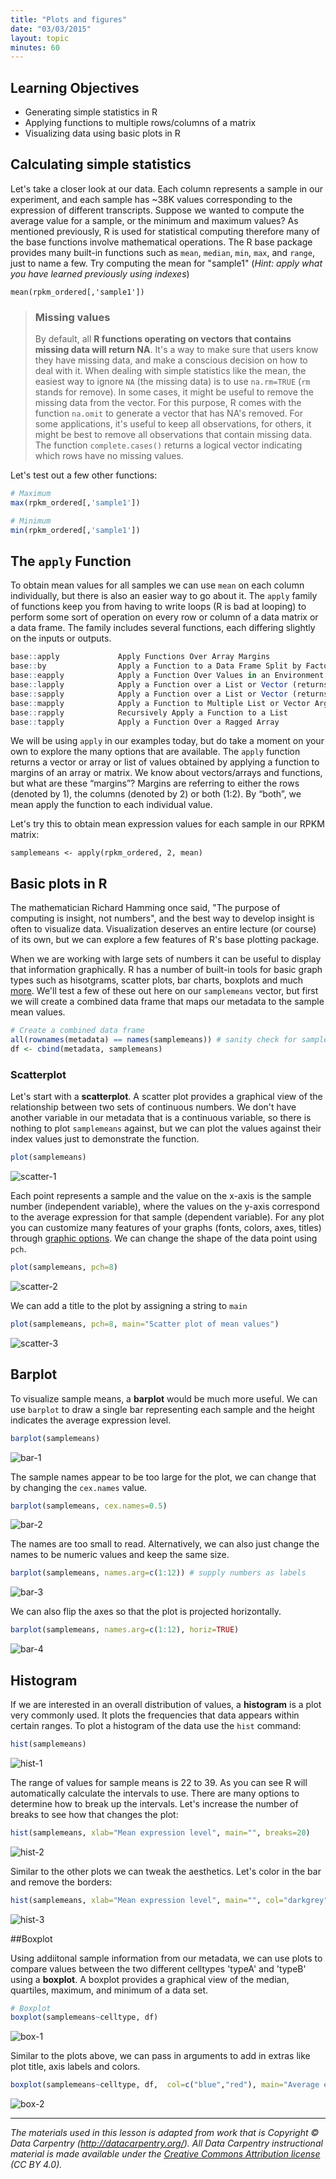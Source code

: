 ```yaml
---
title: "Plots and figures"
date: "03/03/2015"
layout: topic
minutes: 60 
---
```


## Learning Objectives 
* Generating simple statistics in R
* Applying functions to multiple rows/columns of a matrix
* Visualizing data using basic plots in R


## Calculating simple statistics

Let's take a closer look at our data. Each column represents a sample in our experiment, and each sample has ~38K values corresponding to the expression of different transcripts. Suppose we wanted to compute the average value for a sample, or the minimum and maximum values? As mentioned previously, R is used for statistical computing therefore many of the base functions involve mathematical operations. The R base package provides many built-in functions such as `mean`, `median`, `min`, `max`, and `range`, just to name a few. Try computing the mean for "sample1" (_Hint: apply what you have learned previously using indexes_)  

	mean(rpkm_ordered[,'sample1'])


> ### Missing values
> By default, all **R functions operating on vectors that contains missing data will return NA**. It's a way to make sure that users know they have missing data, and make a conscious decision on how to deal with it. When dealing with simple statistics like the mean, the easiest way to ignore `NA` (the missing data) is to use `na.rm=TRUE` (`rm` stands for remove). 
> In some cases, it might be useful to remove the missing data from the vector. For this purpose, R comes with the function `na.omit` to generate a vector that has NA's removed. For some applications, it's useful to keep all observations, for others, it might be best to remove all observations that contain missing data. The function
`complete.cases()` returns a logical vector indicating which rows have no missing values. 


Let's test out a few other functions:

```r
# Maximum
max(rpkm_ordered[,'sample1'])

# Minimum
min(rpkm_ordered[,'sample1'])
```


## The `apply` Function
To obtain mean values for all samples we can use `mean` on each column individually, but there is also an easier way to go about it. The `apply` family of functions keep you from having to write loops (R is bad at looping) to perform some sort of operation on every row or column of a data matrix or a data frame. The family includes several functions, each differing slightly on the inputs or outputs.


```r
base::apply             Apply Functions Over Array Margins
base::by                Apply a Function to a Data Frame Split by Factors
base::eapply            Apply a Function Over Values in an Environment
base::lapply            Apply a Function over a List or Vector (returns list)
base::sapply            Apply a Function over a List or Vector (returns vector)
base::mapply            Apply a Function to Multiple List or Vector Arguments
base::rapply            Recursively Apply a Function to a List
base::tapply            Apply a Function Over a Ragged Array
```

We will be using `apply` in our examples today, but do take a moment on your own to explore the many options that are available. The `apply` function returns a vector or array or list of values obtained by applying a function to margins of an array or matrix. We know about vectors/arrays and functions, but what are these “margins”? Margins are referring to either the rows (denoted by 1), the columns (denoted by 2) or both (1:2). By “both”, we mean  apply the function to each individual value. 

Let's try this to obtain mean expression values for each sample in our RPKM matrix:

	samplemeans <- apply(rpkm_ordered, 2, mean) 



## Basic plots in R

The mathematician Richard Hamming once said, "The purpose of computing is insight, not numbers", and the best way to develop insight is often to visualize data. Visualization deserves an entire lecture (or course) of its own, but we can explore a few features of R's base plotting package.

When we are working with large sets of numbers it can be useful to display that information graphically. R has a number of built-in tools for basic graph types such as hisotgrams, scatter plots, bar charts, boxplots and much [more](http://www.statmethods.net/graphs/). We'll test a few of these out here on our `samplemeans` vector, but first we will create a combined data frame that maps our metadata to the sample mean values.


```r
# Create a combined data frame
all(rownames(metadata) == names(samplemeans)) # sanity check for sample order
df <- cbind(metadata, samplemeans) 
```


### Scatterplot
Let's start with a **scatterplot**. A scatter plot provides a graphical view of the relationship between two sets of continuous numbers. We don't have another variable in our metadata that is a continuous variable, so there is nothing to plot `samplemeans` against, but we can plot the values against their index values just to demonstrate the function.


```r
plot(samplemeans)
```

 ![scatter-1](../figure/scatter-plot1-1.png) 

Each point represents a sample and the value on the x-axis is the sample number (independent variable), where the values on the y-axis correspond to the average expression for that sample (dependent variable). For any plot you can customize many features of your graphs (fonts, colors, axes, titles) through [graphic options](http://www.statmethods.net/advgraphs/parameters.html).
We can change the shape of the data point using `pch`.


```r
plot(samplemeans, pch=8)
```

 ![scatter-2](../figure/unnamed-chunk-8-1.png)

We can add a title to the plot by assigning a string to `main`


```r
plot(samplemeans, pch=8, main="Scatter plot of mean values")
```

 ![scatter-3](../figure/unnamed-chunk-9-1.png) 

## Barplot
To visualize sample means, a **barplot**  would be much more useful. We can use `barplot` to draw a single bar representing each sample and the height indicates the average expression level. 


```r
barplot(samplemeans)
```

 ![bar-1](../figure/unnamed-chunk-10-1.png) 

The sample names appear to be too large for the plot, we can change that by changing the `cex.names` value. 


```r
barplot(samplemeans, cex.names=0.5)
```

 ![bar-2](../figure/unnamed-chunk-11-1.png) 

The names are too small to read. Alternatively, we can also just change the names to be numeric values and keep the same size.


```r
barplot(samplemeans, names.arg=c(1:12)) # supply numbers as labels
```

 ![bar-3](../figure/unnamed-chunk-12-1.png) 

We can also flip the axes so that the plot is projected horizontally.


```r
barplot(samplemeans, names.arg=c(1:12), horiz=TRUE) 
```

 ![bar-4](../figure/unnamed-chunk-13-1.png) 

## Histogram
If we are interested in an overall distribution of values, a **histogram** is a plot very commonly used. It plots the frequencies that data appears within certain ranges. To plot a histogram of the data use the `hist` command:


```r
hist(samplemeans)
```

 ![hist-1](../figure/unnamed-chunk-14-1.png) 

The range of values for sample means is 22 to 39. As you can see R will automatically calculate the intervals to use. There are many options to determine how to break up the intervals. Let's increase the number of breaks to see how that changes the plot:


```r
hist(samplemeans, xlab="Mean expression level", main="", breaks=20) 
```

 ![hist-2](../figure/hist-1.png) 

Similar to the other plots we can tweak the aesthetics. Let's color in the bar and remove the borders:


```r
hist(samplemeans, xlab="Mean expression level", main="", col="darkgrey", border=FALSE) 
```

 ![hist-3](../figure/unnamed-chunk-15-1.png) 

##Boxplot

Using addiitonal sample information from our metadata, we can use plots to compare values between the two different celltypes 'typeA' and 'typeB' using a **boxplot**. A boxplot provides a graphical view of the median, quartiles, maximum, and minimum of a data set. 


```r
# Boxplot
boxplot(samplemeans~celltype, df)
```

 ![box-1](../figure/boxplot-1.png) 

Similar to the plots above, we can pass in arguments to add in extras like plot title, axis labels and colors.


```r
boxplot(samplemeans~celltype, df,  col=c("blue","red"), main="Average expression differences between celltypes", ylab="Expression")
```

 ![box-2](../figure/unnamed-chunk-16-1.png) 





---
*The materials used in this lesson is adapted from work that is Copyright © Data Carpentry (http://datacarpentry.org/). 
All Data Carpentry instructional material is made available under the [Creative Commons Attribution license](https://creativecommons.org/licenses/by/4.0/) (CC BY 4.0).*
